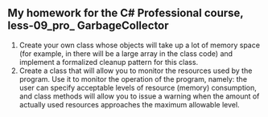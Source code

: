 ## My homework for the C# Professional course, less-09_pro_ GarbageCollector
1. Create your own class whose objects will take up a lot of memory space (for example, in
    there will be a large array in the class code) and implement a formalized cleanup pattern for this class.
2. Create a class that will allow you to monitor the resources used by the program.
    Use it to monitor the operation of the program, namely: the user can
    specify acceptable levels of resource (memory) consumption, and class methods will allow you to issue
    a warning when the amount of actually used resources approaches the maximum allowable level.
